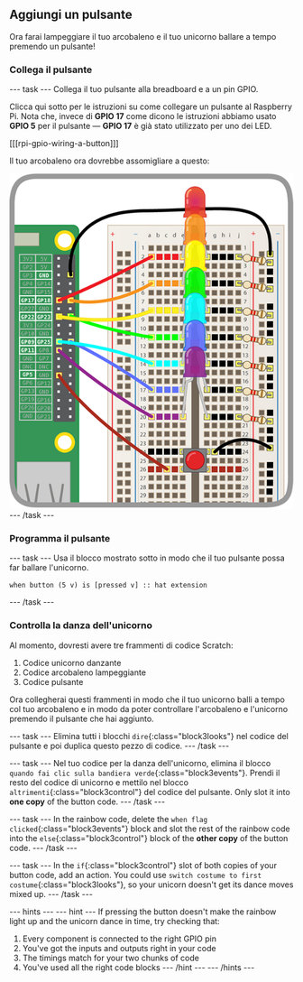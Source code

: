 ## Aggiungi un pulsante

Ora farai lampeggiare il tuo arcobaleno e il tuo unicorno ballare a tempo premendo un pulsante!

### Collega il pulsante

\--- task \--- Collega il tuo pulsante alla breadboard e a un pin GPIO.

Clicca qui sotto per le istruzioni su come collegare un pulsante al Raspberry Pi. Nota che, invece di **GPIO 17** come dicono le istruzioni abbiamo usato **GPIO 5** per il pulsante — **GPIO 17** è già stato utilizzato per uno dei LED.

[[[rpi-gpio-wiring-a-button]]]

Il tuo arcobaleno ora dovrebbe assomigliare a questo:

![Arcobaleno con pulsante](images/rainbowbutton.png) \--- /task \---

### Programma il pulsante

\--- task \--- Usa il blocco mostrato sotto in modo che il tuo pulsante possa far ballare l'unicorno.

```blocks3
when button (5 v) is [pressed v] :: hat extension
```

\--- /task \---

### Controlla la danza dell'unicorno

Al momento, dovresti avere tre frammenti di codice Scratch:

1. Codice unicorno danzante
2. Codice arcobaleno lampeggiante
3. Codice pulsante

Ora collegherai questi frammenti in modo che il tuo unicorno balli a tempo col tuo arcobaleno e in modo da poter controllare l'arcobaleno e l'unicorno premendo il pulsante che hai aggiunto.

\--- task \--- Elimina tutti i blocchi `dire`{:class="block3looks"} nel codice del pulsante e poi duplica questo pezzo di codice. \--- /task \---

\--- task \--- Nel tuo codice per la danza dell'unicorno, elimina il blocco `quando fai clic sulla bandiera verde`{:class="block3events"}. Prendi il resto del codice di unicorno e mettilo nel blocco `altrimenti`{:class="block3control"} del codice del pulsante. Only slot it into **one copy** of the button code. \--- /task \---

\--- task \--- In the rainbow code, delete the `when flag clicked`{:class="block3events"} block and slot the rest of the rainbow code into the `else`{:class="block3control"} block of the **other copy** of the button code. \--- /task \---

\--- task \--- In the `if`{:class="block3control"} slot of both copies of your button code, add an action. You could use `switch costume to first costume`{:class="block3looks"}, so your unicorn doesn't get its dance moves mixed up. \--- /task \---

\--- hints \--- \--- hint \--- If pressing the button doesn't make the rainbow light up and the unicorn dance in time, try checking that:

1. Every component is connected to the right GPIO pin
2. You've got the inputs and outputs right in your code
3. The timings match for your two chunks of code
4. You've used all the right code blocks \--- /hint \--- \--- /hints \---